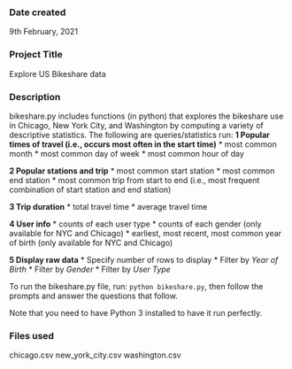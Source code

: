 ### Date created
9th February, 2021

### Project Title
Explore US Bikeshare data

### Description
bikeshare.py includes functions (in python) that explores the bikeshare use in Chicago, New York City, and Washington by computing a variety of descriptive statistics.
The following are queries/statistics run:
  **1 Popular times of travel (i.e., occurs most often in the start time)**
      * most common month
      * most common day of week
      * most common hour of day

  **2 Popular stations and trip**
      * most common start station
      * most common end station
      * most common trip from start to end (i.e., most frequent combination of start station and end station)

  **3 Trip duration**
      * total travel time
      * average travel time

  **4 User info**
    * counts of each user type
    * counts of each gender (only available for NYC and Chicago)
    * earliest, most recent, most common year of birth (only available for NYC and Chicago)

   **5 Display raw data**
    * Specify number of rows to display
    * Filter by _Year of Birth_
    * Filter by _Gender_
    * Filter by _User Type_

To run the bikeshare.py file, run: `python bikeshare.py`, then follow the prompts and answer the questions that follow.

Note that you need to have Python 3 installed to have it run perfectly.


### Files used
chicago.csv
new_york_city.csv
washington.csv
